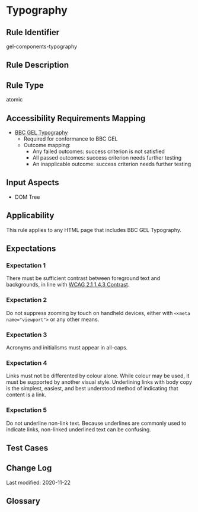 # Typography

## Rule Identifier

gel-components-typography

## Rule Description



## Rule Type

atomic

## Accessibility Requirements Mapping

- [BBC GEL Typography](https://bbc.github.io/gel/foundations/typography/)
  - Required for conformance to BBC GEL
  - Outcome mapping:
    - Any failed outcomes: success criterion is not satisfied
    - All passed outcomes: success criterion needs further testing
    - An inapplicable outcome: success criterion needs further testing

## Input Aspects

* DOM Tree

## Applicability

This rule applies to any HTML page that includes BBC GEL Typography.

## Expectations

### Expectation 1

There must be sufficient contrast between foreground text and backgrounds, in line with [WCAG 2.1 1.4.3 Contrast](https://www.w3.org/TR/WCAG21/#contrast-minimum).

### Expectation 2

Do not suppress zooming by touch on handheld devices, either with `<<meta name="viewport">` or any other means.

### Expectation 3

Acronyms and initialisms must appear in all-caps.

### Expectation 4

Links must not be differented by colour alone. While colour may be used, it must be supported by another visual style. Underlining links with body copy is the simplest, easiest, and best understood method of indicating that content is a link.

### Expectation 5

Do not underline non-link text. Because underlines are commonly used to indicate links, non-linked underlined text can be confusing.

## Test Cases

## Change Log

Last modified: 2020-11-22

## Glossary
